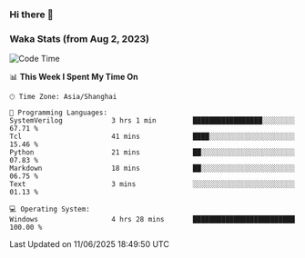 ### Hi there 👋

### Waka Stats (from Aug 2, 2023)

<!--START_SECTION:waka-->
![Code Time](http://img.shields.io/badge/Code%20Time-893%20hrs%2054%20mins-blue)

📊 **This Week I Spent My Time On** 

```text
🕑︎ Time Zone: Asia/Shanghai

💬 Programming Languages: 
SystemVerilog            3 hrs 1 min         █████████████████░░░░░░░░   67.71 % 
Tcl                      41 mins             ████░░░░░░░░░░░░░░░░░░░░░   15.46 % 
Python                   21 mins             ██░░░░░░░░░░░░░░░░░░░░░░░   07.83 % 
Markdown                 18 mins             ██░░░░░░░░░░░░░░░░░░░░░░░   06.75 % 
Text                     3 mins              ░░░░░░░░░░░░░░░░░░░░░░░░░   01.13 % 

💻 Operating System: 
Windows                  4 hrs 28 mins       █████████████████████████   100.00 % 
```


 Last Updated on 11/06/2025 18:49:50 UTC
<!--END_SECTION:waka-->
